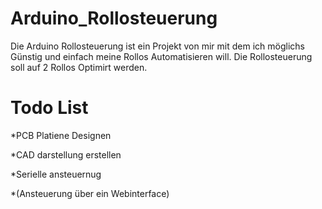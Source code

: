 Arduino_Rollosteuerung
======================

Die Arduino Rollosteuerung ist ein Projekt von mir mit dem ich möglichs 
Günstig und einfach meine Rollos Automatisieren will. 
Die Rollosteuerung soll auf 2 Rollos Optimirt werden.

Todo List
=========

*PCB Platiene Designen

*CAD darstellung erstellen

*Serielle ansteuernug 

*(Ansteuerung über ein Webinterface)
